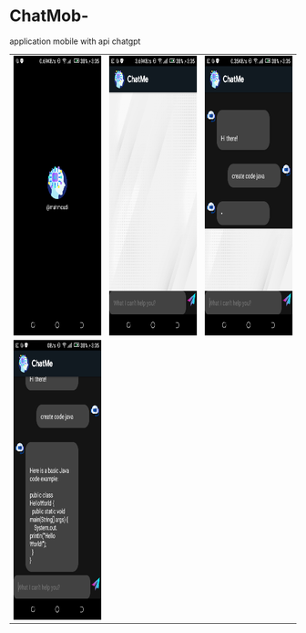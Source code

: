 # ChatMob-
application mobile with  api chatgpt



<table>
  <tr>
     <td><img src="Screenshots/Screenshot_20230318-150506.png" width=270 height=490></td>
    <td><img src="Screenshots/Screenshot_20230318-150511.png" width=270 height=490></td>
    <td><img src="Screenshots/Screenshot_20230318-150549.png" width=270 height=490></td>
    
    
    
  </tr>
  <tr>
    <td><img src="Screenshots/Screenshot_20230318-150600.png" width=270 height=490></td>
    
   
   
    
    
    
  </tr>
 
   
 </table>
